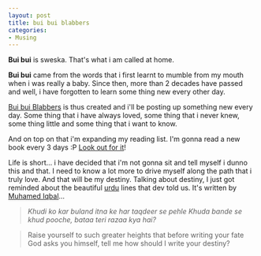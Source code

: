 ```yaml
---
layout: post
title: bui bui blabbers
categories:
- Musing
---
```



**Bui bui** is sweska. That's what i am called at home.

**Bui bui** came from the words that i first learnt to mumble from my mouth when i was really a baby. Since then, more than 2 decades have passed and well, i have forgotten to learn some thing new every other day.

[Bui bui Blabbers](http://share.sweska.net/) is thus created and i'll be posting up something new every day. Some thing that i have always loved, some thing that i never knew, some thing little and some thing that i want to know.

And on top on that i'm expanding my reading list. I'm gonna read a new book every 3 days :P [Look out for it](http://share.sweska.net/category/book-reviews/)!

Life is short... i have decided that i'm not gonna sit and tell myself i dunno this and that. I need to know a lot more to drive myself along the path that i truly love. And that will be my destiny. Talking about destiny, I just got reminded about the beautiful [urdu](http://en.wikipedia.org/wiki/Urdu) lines that dev told us. It's written by [Muhamed Iqbal](http://en.wikipedia.org/wiki/Allama_Iqbal)...

> _Khudi ko kar buland itna ke har taqdeer se pehle Khuda bande se khud pooche, bataa teri razaa kya hai?_

> Raise yourself to such greater heights that before writing your fate God asks you himself, tell me how should I write your destiny? 

